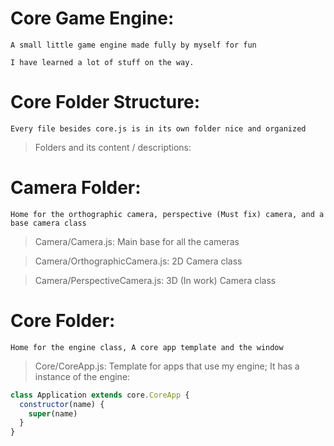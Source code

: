 # Core Game Engine:

    A small little game engine made fully by myself for fun

    I have learned a lot of stuff on the way.

# Core Folder Structure:

    Every file besides core.js is in its own folder nice and organized

> Folders and its content / descriptions:

# Camera Folder:

    Home for the orthographic camera, perspective (Must fix) camera, and a base camera class

> Camera/Camera.js: Main base for all the cameras

> Camera/OrthographicCamera.js: 2D Camera class

> Camera/PerspectiveCamera.js: 3D (In work) Camera class

# Core Folder:

    Home for the engine class, A core app template and the window

> Core/CoreApp.js: Template for apps that use my engine; It has a instance of the engine:

```javascript
class Application extends core.CoreApp {
  constructor(name) {
    super(name)
  }
}
```

